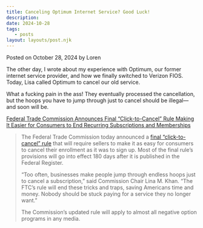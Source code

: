```yaml
---
title: Canceling Optimum Internet Service? Good Luck!
description:
date: 2024-10-28
tags:
   - posts
layout: layouts/post.njk
---
```


Posted on October 28, 2024 by Loren

The other day, I wrote about my experience with Optimum, our former internet service provider, and how we finally switched to Verizon FIOS. Today, Lisa called Optimum to cancel our old service.

What a fucking pain in the ass! They eventually processed the cancellation, but the hoops you have to jump through just to cancel should be illegal—and soon will be.

[Federal Trade Commission Announces Final “Click-to-Cancel” Rule Making It Easier for Consumers to End Recurring Subscriptions and Memberships](https://www.ftc.gov/news-events/news/press-releases/2024/10/federal-trade-commission-announces-final-click-cancel-rule-making-it-easier-consumers-end-recurring)

> The Federal Trade Commission today announced a [final “click-to-cancel” rule](https://www.ftc.gov/legal-library/browse/federal-register-notices/negative-option-rule-final-rule) that will require sellers to make it as easy for consumers to cancel their enrollment as it was to sign up. Most of the final rule’s provisions will go into effect 180 days after it is published in the Federal Register.
>
> “Too often, businesses make people jump through endless hoops just to cancel a subscription,” said Commission Chair Lina M. Khan. “The FTC’s rule will end these tricks and traps, saving Americans time and money. Nobody should be stuck paying for a service they no longer want.”
>
> The Commission’s updated rule will apply to almost all negative option programs in any media.
